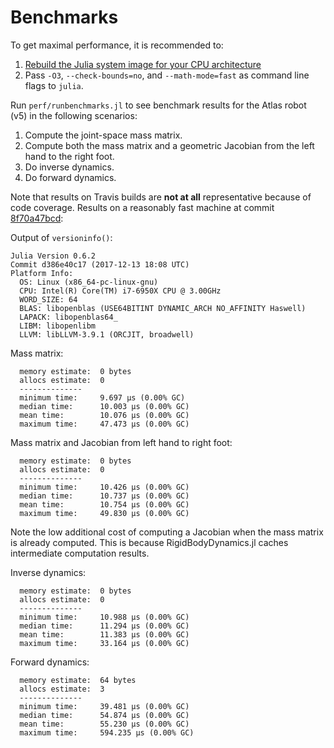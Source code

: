 # Benchmarks

To get maximal performance, it is recommended to:

1. [Rebuild the Julia system image for your CPU architecture](https://docs.julialang.org/en/stable/devdocs/sysimg/#)
1. Pass `-O3`, `--check-bounds=no`, and `--math-mode=fast` as command line flags to `julia`.

Run `perf/runbenchmarks.jl` to see benchmark results for the Atlas robot (v5) in the following scenarios:

1. Compute the joint-space mass matrix.
1. Compute both the mass matrix and a geometric Jacobian from the left hand to the right foot.
1. Do inverse dynamics.
1. Do forward dynamics.

Note that results on Travis builds are **not at all** representative because of code coverage. Results on a reasonably fast machine at commit [8f70a47bcd](https://github.com/JuliaRobotics/RigidBodyDynamics.jl/tree/8f70a47bcd6ed4baca9d3ea4f304dc4f1df787d7):

Output of `versioninfo()`:

```
Julia Version 0.6.2
Commit d386e40c17 (2017-12-13 18:08 UTC)
Platform Info:
  OS: Linux (x86_64-pc-linux-gnu)
  CPU: Intel(R) Core(TM) i7-6950X CPU @ 3.00GHz
  WORD_SIZE: 64
  BLAS: libopenblas (USE64BITINT DYNAMIC_ARCH NO_AFFINITY Haswell)
  LAPACK: libopenblas64_
  LIBM: libopenlibm
  LLVM: libLLVM-3.9.1 (ORCJIT, broadwell)
```

Mass matrix:

```
  memory estimate:  0 bytes
  allocs estimate:  0
  --------------
  minimum time:     9.697 μs (0.00% GC)
  median time:      10.003 μs (0.00% GC)
  mean time:        10.076 μs (0.00% GC)
  maximum time:     47.473 μs (0.00% GC)
```

Mass matrix and Jacobian from left hand to right foot:

```
  memory estimate:  0 bytes
  allocs estimate:  0
  --------------
  minimum time:     10.426 μs (0.00% GC)
  median time:      10.737 μs (0.00% GC)
  mean time:        10.754 μs (0.00% GC)
  maximum time:     49.830 μs (0.00% GC)
```

Note the low additional cost of computing a Jacobian when the mass matrix is already computed. This is because RigidBodyDynamics.jl caches intermediate computation results.

Inverse dynamics:

```
  memory estimate:  0 bytes
  allocs estimate:  0
  --------------
  minimum time:     10.988 μs (0.00% GC)
  median time:      11.294 μs (0.00% GC)
  mean time:        11.383 μs (0.00% GC)
  maximum time:     33.164 μs (0.00% GC)
```

Forward dynamics:

```
  memory estimate:  64 bytes
  allocs estimate:  3
  --------------
  minimum time:     39.481 μs (0.00% GC)
  median time:      54.874 μs (0.00% GC)
  mean time:        55.230 μs (0.00% GC)
  maximum time:     594.235 μs (0.00% GC)
```
